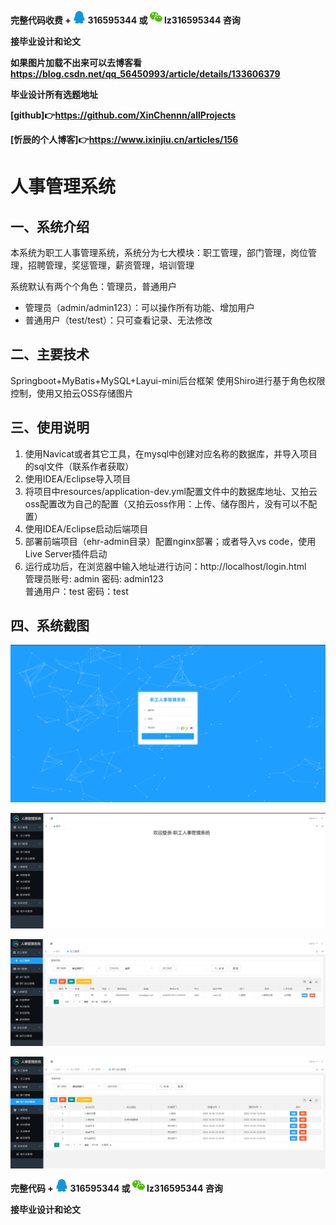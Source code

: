 **完整代码收费 +  <img src="./pictures/qq.svg" width="20"> 316595344     或   <img src="./pictures/weChat.svg" width="20"> lz316595344  咨询** 

**接毕业设计和论文**

**如果图片加载不出来可以去博客看 https://blog.csdn.net/qq_56450993/article/details/133606379**

**毕业设计所有选题地址**

**[github]👉https://github.com/XinChennn/allProjects**

**[忻辰的个人博客]👉https://www.ixinjiu.cn/articles/156**



# 人事管理系统

## 一、系统介绍
本系统为职工人事管理系统，系统分为七大模块：职工管理，部门管理，岗位管理，招聘管理，奖惩管理，薪资管理，培训管理

系统默认有两个个角色：管理员，普通用户

- 管理员（admin/admin123）：可以操作所有功能、增加用户
- 普通用户（test/test）：只可查看记录、无法修改

## 二、主要技术
Springboot+MyBatis+MySQL+Layui-mini后台框架
使用Shiro进行基于角色权限控制，使用又拍云OSS存储图片

## 三、使用说明

1. 使用Navicat或者其它工具，在mysql中创建对应名称的数据库，并导入项目的sql文件（联系作者获取）
2. 使用IDEA/Eclipse导入项目
3. 将项目中resources/application-dev.yml配置文件中的数据库地址、又拍云oss配置改为自己的配置（又拍云oss作用：上传、储存图片，没有可以不配置）
4. 使用IDEA/Eclipse启动后端项目
5. 部署前端项目（ehr-admin目录）配置nginx部署；或者导入vs code，使用Live Server插件启动 
6. 运行成功后，在浏览器中输入地址进行访问：http://localhost/login.html  
   管理员账号: admin 密码: admin123  
   普通用户：test 密码：test  

## 四、系统截图

![](./pictures/img1.jpg)

![](./pictures/img2.jpg)

![](./pictures/img3.jpg)

![](./pictures/img4.jpg)





**完整代码 +  <img src="./pictures/qq.svg" width="20"> 316595344     或   <img src="./pictures/weChat.svg" width="20"> lz316595344  咨询** 

**接毕业设计和论文**

